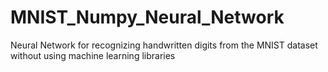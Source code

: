 # MNIST_Numpy_Neural_Network
Neural Network for recognizing handwritten digits from the MNIST dataset without using machine learning libraries
